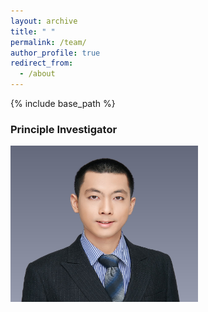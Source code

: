 ```yaml
---
layout: archive
title: " "
permalink: /team/
author_profile: true
redirect_from:
  - /about
---
```


{% include base_path %}

### Principle Investigator

<img src=qiming.png width="300" height="250" >                               

